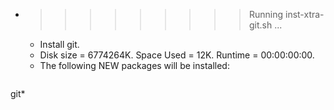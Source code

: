* >>>>>>>>> Running inst-xtra-git.sh ...
  * Install git.
  * Disk size = 6774264K. Space Used = 12K. Runtime = 00:00:00:00.
  * The following NEW packages will be installed:
  ```bash
git*
  ```

